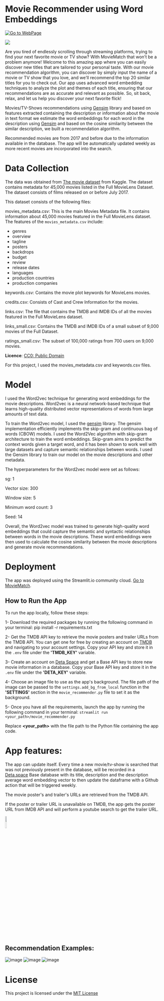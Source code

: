 # Movie Recommender using Word Embeddings

[![Go to WebPage]](https://moviematch.streamlit.app/)  

[Go to WebPage]: https://img.shields.io/badge/Go_to_webpage-informational?style=for-the-badge


![](images/MovieMatch.gif)

Are you tired of endlessly scrolling through streaming platforms, trying to find your next favorite movie or TV show? With MovieMatch that won’t be a problem anymore! Welcome to this amazing app where you can easily discover new titles that are tailored to your personal taste. With our movie recommendation algorithm, you can discover by simply input the name of a movie or TV show that you love, and we'll recommend the top 20 similar titles for you to check out. Our app uses advanced word embedding techniques to analyze the plot and themes of each title, ensuring that our recommendations are as accurate and relevant as possible. So, sit back, relax, and let us help you discover your next favorite flick!

Movies/TV-Shows recommendations using [Gensim](https://radimrehurek.com/gensim/) library and based on features extracted containing the description or information about the movie in text format we estimate the word embeddings for each word in the description using [Gensim](https://radimrehurek.com/gensim/) and based on the cosine similarity between the similar description, we built a recommendation algorithm.

Recommended movies are from 2017 and before due to the information available in the database. The app will be automatically updated weekly as more recent movies are incorporated into the search.

# Data Collection

The data was obtained from [The movie dataset](https://www.kaggle.com/datasets/rounakbanik/the-movies-dataset) from Kaggle. The dataset contains metadata for 45,000 movies listed in the Full MovieLens Dataset. The dataset consists of films released on or before July 2017.

This dataset consists of the following files:

movies_metadata.csv: This is the main Movies Metadata file. It contains information about 45,000 movies featured in the Full MovieLens dataset.
The features of the `movies_metadata.csv` include:
* genres
* overview
* tagline
* posters
* backdrops
* budget
* review
* release dates
* languages
* production countries
* production companies

keywords.csv: Contains the movie plot keywords for MovieLens movies.

credits.csv: Consists of Cast and Crew Information for the movies.

links.csv: The file that contains the TMDB and IMDB IDs of all the movies featured in the Full MovieLens dataset.

links_small.csv: Contains the TMDB and IMDB IDs of a small subset of 9,000 movies of the Full Dataset.

ratings_small.csv: The subset of 100,000 ratings from 700 users on 9,000 movies.

**Licence**:  [CC0: Public Domain](https://creativecommons.org/publicdomain/zero/1.0/)

For this project, I used the movies_metadata.csv and keywords.csv files.

# Model 

I used the Word2vec technique for generating word embeddings for the movie descriptions. Word2vec is a neural network-based technique that learns high-quality distributed vector representations of words from large amounts of text data.

To train the Word2vec model, I used the [gensim](https://radimrehurek.com/gensim/) library. The gensim implementation efficiently implements the skip-gram and continuous bag of words (CBOW) models. I used the Word2Vec algorithm with skip-gram architecture to train the word embeddings. Skip-gram aims to predict the context words given a target word, and it has been shown to work well with large datasets and capture semantic relationships between words. I used the Gensim library to train our model on the movie descriptions and other metadata.

The hyperparameters for the Word2vec model were set as follows:

sg: 1

Vector size: 300

Window size: 5

Minimum word count: 3

Seed: 14

Overall, the Word2vec model was trained to generate high-quality word embeddings that could capture the semantic and syntactic relationships between words in the movie descriptions. These word embeddings were then used to calculate the cosine similarity between the movie descriptions and generate movie recommendations.
 
# Deployment

The app was deployed using the Streamlit.io community cloud. [Go to MovieMatch](https://moviematch.streamlit.app/).

## How to Run the App

To run the app locally, follow these steps:

1- Download the required packages by running the following command in your terminal:
  pip install -r requirements.txt
 
2- Get the TMDB API key to retrieve the movie posters and trailer URLs from the TMDB API. You can get one for free by creating an account on [TMDB](https://www.themoviedb.org/) and navigating to your account settings. Copy your API key and store it in the `.env` file under the **'TMDB_KEY'** variable.

3- Create an account on [Deta Space](https://deta.space/) and get a Base API key to store new movie information in a database. Copy your Base API key and store it in the `.env` file under the **'DETA_KEY'** variable.

4- Choose an image file to use as the app's background. The file path of the image can be passed to the `settings.add_bg_from_local` function in the **'SETTINGS'** section in the `movie_recommender.py` file to set it as the background.

5- Once you have all the requirements, launch the app by running the following command in your terminal: `streamlit run <your_path>/movie_recommender.py`

 Replace **<your_path>** with the file path to the Python file containing the app code.


# App features:

The app can update itself. Every time a new movie/tv-show is searched that was not previously present in the database, will be recorded in a [Deta.space](https://deta.space/) Base database with its title, description and the description average word embedding vector to then update the dataframe with a Github action that will be triggered weekly.

The movie poster's and trailer's URLs are retrieved from the TMDB API.

If the poster or trailer URL is unavailable on TMDB, the app gets the poster URL from IMDB API and will perform a youtube search to get the trailer URL.


<img src="https://github.com/jeshuacn/movie_recommender_app/assets/33787097/b4159afb-eeea-4c39-87a1-c54b74a59941" width="10%" height="10%">

## Recommendation Examples:

![image](https://github.com/jeshuacn/movie_recommender_app/assets/33787097/fc033365-69c2-44d6-9483-65c99d1baa10)
![image](https://github.com/jeshuacn/movie_recommender_app/assets/33787097/566be596-f819-4d59-9a4d-6b68b3ec1458)
![image](https://github.com/jeshuacn/movie_recommender_app/assets/33787097/0d44c337-77c0-4ceb-a1f8-b13657da857e)

# License
This project is licensed under the [MIT License](https://opensource.org/license/mit/)
